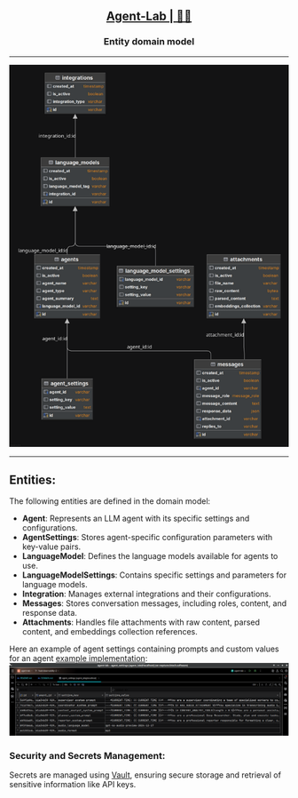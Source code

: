 <h2 align="center"><a href="https://github.com/bsantanna/agent-lab">Agent-Lab | 🤖🧪</a></h2>
<h3 align="center">Entity domain model</h3>

---
![Entity domain model](domain_model_web.png)

---
## Entities:

The following entities are defined in the domain model:

- **Agent**: Represents an LLM agent with its specific settings and configurations.
- **AgentSettings**: Stores agent-specific configuration parameters with key-value pairs.
- **LanguageModel**: Defines the language models available for agents to use.
- **LanguageModelSettings**: Contains specific settings and parameters for language models.
- **Integration**: Manages external integrations and their configurations.
- **Messages**: Stores conversation messages, including roles, content, and response data.
- **Attachments**: Handles file attachments with raw content, parsed content, and embeddings collection references.

Here an example of agent settings containing prompts and custom values for an agent [example implementation](/notebooks/voice_memos_agent.ipynb):
![Agent Settings Example](agent_settings_example.png)


### Security and Secrets Management:

Secrets are managed using [Vault](VAULT.md), ensuring secure storage and retrieval of sensitive information like API keys.
